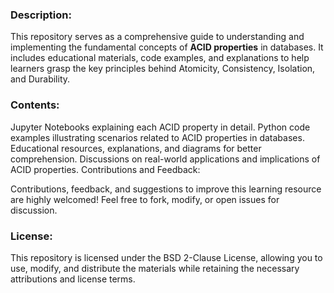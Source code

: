 ### Description:

This repository serves as a comprehensive guide to understanding and implementing the fundamental concepts of **ACID properties** in databases. It includes educational materials, code examples, and explanations to help learners grasp the key principles behind Atomicity, Consistency, Isolation, and Durability.

### Contents:

Jupyter Notebooks explaining each ACID property in detail.
Python code examples illustrating scenarios related to ACID properties in databases.
Educational resources, explanations, and diagrams for better comprehension.
Discussions on real-world applications and implications of ACID properties.
Contributions and Feedback:

Contributions, feedback, and suggestions to improve this learning resource are highly welcomed! Feel free to fork, modify, or open issues for discussion.

### License:

This repository is licensed under the BSD 2-Clause License, allowing you to use, modify, and distribute the materials while retaining the necessary attributions and license terms.
